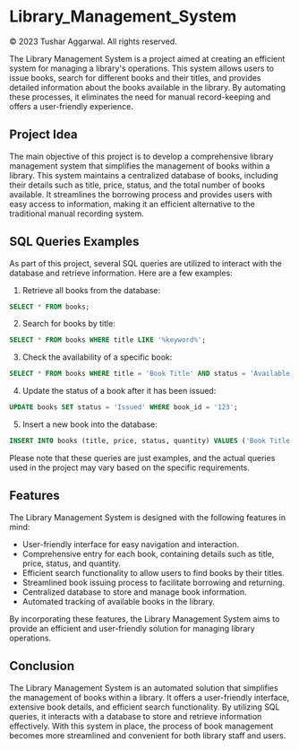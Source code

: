 # Library_Management_System
© 2023 Tushar Aggarwal. All rights reserved.

The Library Management System is a project aimed at creating an efficient system for managing a library's operations. This system allows users to issue books, search for different books and their titles, and provides detailed information about the books available in the library. By automating these processes, it eliminates the need for manual record-keeping and offers a user-friendly experience.

## Project Idea

The main objective of this project is to develop a comprehensive library management system that simplifies the management of books within a library. This system maintains a centralized database of books, including their details such as title, price, status, and the total number of books available. It streamlines the borrowing process and provides users with easy access to information, making it an efficient alternative to the traditional manual recording system.

## SQL Queries Examples

As part of this project, several SQL queries are utilized to interact with the database and retrieve information. Here are a few examples:

1. Retrieve all books from the database:
```sql
SELECT * FROM books;
```

2. Search for books by title:
```sql
SELECT * FROM books WHERE title LIKE '%keyword%';
```

3. Check the availability of a specific book:
```sql
SELECT * FROM books WHERE title = 'Book Title' AND status = 'Available';
```

4. Update the status of a book after it has been issued:
```sql
UPDATE books SET status = 'Issued' WHERE book_id = '123';
```

5. Insert a new book into the database:
```sql
INSERT INTO books (title, price, status, quantity) VALUES ('Book Title', 29.99, 'Available', 5);
```

Please note that these queries are just examples, and the actual queries used in the project may vary based on the specific requirements.

## Features

The Library Management System is designed with the following features in mind:

- User-friendly interface for easy navigation and interaction.
- Comprehensive entry for each book, containing details such as title, price, status, and quantity.
- Efficient search functionality to allow users to find books by their titles.
- Streamlined book issuing process to facilitate borrowing and returning.
- Centralized database to store and manage book information.
- Automated tracking of available books in the library.

By incorporating these features, the Library Management System aims to provide an efficient and user-friendly solution for managing library operations.

## Conclusion

The Library Management System is an automated solution that simplifies the management of books within a library. It offers a user-friendly interface, extensive book details, and efficient search functionality. By utilizing SQL queries, it interacts with a database to store and retrieve information effectively. With this system in place, the process of book management becomes more streamlined and convenient for both library staff and users.
